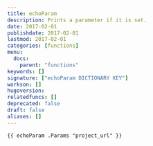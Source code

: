 ```yaml
---
title: echoParam
description: Prints a parameter if it is set.
date: 2017-02-01
publishdate: 2017-02-01
lastmod: 2017-02-01
categories: [functions]
menu:
  docs:
    parent: "functions"
keywords: []
signature: ["echoParam DICTIONARY KEY"]
workson: []
hugoversion:
relatedfuncs: []
deprecated: false
draft: false
aliases: []
---
```



```
{{ echoParam .Params "project_url" }}
```
